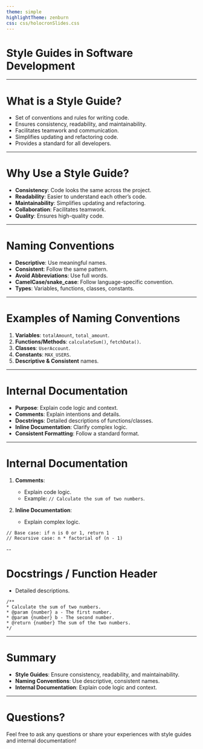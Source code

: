 ```yaml
---
theme: simple
highlightTheme: zenburn
css: css/holocronSlides.css
---
```

# Style Guides in Software Development

---

# What is a Style Guide?

- Set of conventions and rules for writing code.
- Ensures consistency, readability, and maintainability.
- Facilitates teamwork and communication.
- Simplifies updating and refactoring code.
- Provides a standard for all developers.

---

# Why Use a Style Guide?

- **Consistency**: Code looks the same across the project.
- **Readability**: Easier to understand each other’s code.
- **Maintainability**: Simplifies updating and refactoring.
- **Collaboration**: Facilitates teamwork.
- **Quality**: Ensures high-quality code.

---

# Naming Conventions

- **Descriptive**: Use meaningful names.
- **Consistent**: Follow the same pattern.
- **Avoid Abbreviations**: Use full words.
- **CamelCase/snake_case**: Follow language-specific convention.
- **Types**: Variables, functions, classes, constants.

---

# Examples of Naming Conventions

1. **Variables**: `totalAmount`, `total_amount`.
2. **Functions/Methods**: `calculateSum()`, `fetchData()`.
3. **Classes**: `UserAccount`.
4. **Constants**: `MAX_USERS`.
5. **Descriptive & Consistent** names.

---

# Internal Documentation

- **Purpose**: Explain code logic and context.
- **Comments**: Explain intentions and details.
- **Docstrings**: Detailed descriptions of functions/classes.
- **Inline Documentation**: Clarify complex logic.
- **Consistent Formatting**: Follow a standard format.

---

# Internal Documentation

1. **Comments**:
    - Explain code logic.
    - Example: `// Calculate the sum of two numbers`.

2. **Inline Documentation**:
	- Explain complex logic.

```plaintext
// Base case: if n is 0 or 1, return 1
// Recursive case: n * factorial of (n - 1)
```


--

# Docstrings / Function Header

- Detailed descriptions.

```plaintext
/**
* Calculate the sum of two numbers.
* @param {number} a - The first number.
* @param {number} b - The second number.
* @return {number} The sum of the two numbers.
*/
```

---

# Summary

- **Style Guides**: Ensure consistency, readability, and maintainability.
- **Naming Conventions**: Use descriptive, consistent names.
- **Internal Documentation**: Explain code logic and context.

---

# Questions?

Feel free to ask any questions or share your experiences with style guides and internal documentation!
